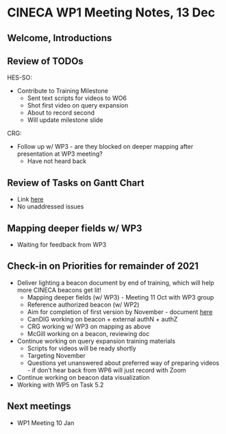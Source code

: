 # CINECA WP1 Meeting Notes, 13 Dec

## Welcome, Introductions

## Review of TODOs

HES-SO:

- Contribute to Training Milestone
    - Sent text scripts for videos to WO6
    - Shot first video on query expansion
    - About to record second
    - Will update milestone slide

CRG:

- Follow up w/ WP3 - are they blocked on deeper mapping after presentation at WP3 meeting?
    - Have not heard back


## Review of Tasks on Gantt Chart

- Link [here](https://docs.google.com/spreadsheets/d/1dyPduywYRy_WR52vjDneHRPyq_JdRArngFeReQktnsY/edit?usp=sharing)
- No unaddressed issues


## Mapping deeper fields w/ WP3

- Waiting for feedback from WP3


## Check-in on Priorities for remainder of 2021

- Deliver lighting a beacon document by end of training, which will help more CINECA beacons get lit!
    - Mapping deeper fields (w/ WP3) - Meeting 11 Oct with WP3 group
    - Reference authorized beacon (w/ WP2)
    - Aim for completion of first version by November - document [here](https://docs.google.com/document/d/1nnZac4z6FiiiHSW5GXyMd-yOydqLU6aXEsEZ0ikz5nA/edit?usp=sharing)
    - CanDIG working on beacon + external authN + authZ
    - CRG working w/ WP3 on mapping as above
    - McGill working on a beacon, reviewing doc
- Continue working on query expansion training materials
    - Scripts for videos will be ready shortly
    - Targeting November
    - Questions yet unanswered about preferred way of preparing videos - if don’t hear back from WP6 will just record with Zoom
- Continue working on beacon data visualization
- Working with WP5 on Task 5.2 


## Next meetings

- WP1 Meeting 10 Jan
